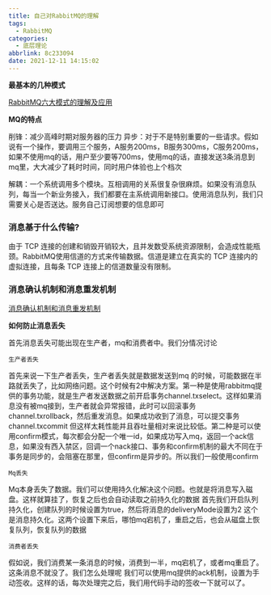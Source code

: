```yaml
---
title: 自己对RabbitMQ的理解
tags:
  - RabbitMQ
categories:
  - 底层理论
abbrlink: 8c233094
date: 2021-12-11 14:15:02
---
```


**最基本的几种模式**

[RabbitMQ六大模式的理解及应用](https://soora33.github.io/posts/4b32ef6f.html)

**MQ的特点**

削锋：减少高峰时期对服务器的压力
异步：对于不是特别重要的一些请求。假如说有一个操作，要调用三个服务，A服务200ms，B服务300ms，C服务200ms，如果不使用mq的话，用户至少要等700ms，使用mq的话，直接发送3条消息到mq里，大大减少了耗时时间，同时用户体验也上个档次

解耦：一个系统调用多个模块。互相调用的关系很复杂很麻烦。如果没有消息队列，每当一个新业务接入，我们都要在主系统调用新接口。使用消息队列，我们只需要关心是否送达。服务自己订阅想要的信息即可

### **消息基于什么传输?**

由于 TCP 连接的创建和销毁开销较大，且并发数受系统资源限制，会造成性能瓶颈。RabbitMQ使用信道的方式来传输数据。信道是建立在真实的 TCP 连接内的虚拟连接，且每条 TCP 连接上的信道数量没有限制。

### **消息确认机制和消息重发机制**

[消息确认机制和消息重发机制](https://soora33.github.io/posts/470cda18.html)

**如何防止消息丢失**

首先消息丢失可能出现在生产者，mq和消费者中。我们分情况讨论

`生产者丢失`

首先来说一下生产者丢失，生产者丢失就是数据发送到mq 的时候，可能数据在半路就丢失了，比如网络问题。这个时候有2中解决方案。第一种是使用rabbitmq提供的事务功能，就是生产者发送数据之前开启事务channel.txselect。这样如果消息没有被mq接到，生产者就会异常报错，此时可以回滚事务channel.txrollback，然后重发消息。如果成功收到了消息，可以提交事务channel.txcommit 但这样太耗性能并且吞吐量相对来说比较低。第二种是可以使用confirm模式，每次都会分配一个唯一id，如果成功写入mq，返回一个ack信息，如果没有西入禁区，回调一个nack接口、事务和confirm机制的最大不同在于事务是同步的，会阻塞在那里，但confirm是异步的。所以我们一般使用confirm

`Mq丢失`

Mq本身丢失了数据。我们可以使用持久化解决这个问题。也就是将消息写入磁盘。这样就算挂了，恢复之后也会自动读取之前持久化的数据  首先我们开启队列持久化，创建队列的时候设置为true，然后将消息的deliveryMode设置为2 这个是消息持久化。这两个设置下来后，哪怕mq宕机了，重启之后，也会从磁盘上恢复队列，恢复队列的数据

`消费者丢失`

假如说，我们消费某一条消息的时候，消费到一半，mq宕机了，或者mq重启了。这条消息不就没了。我们怎么处理呢 我们可以使用mq提供的ack机制，设置为手动签收。这样的话，每次处理完之后，我们用代码手动的签收一下就可以了。
